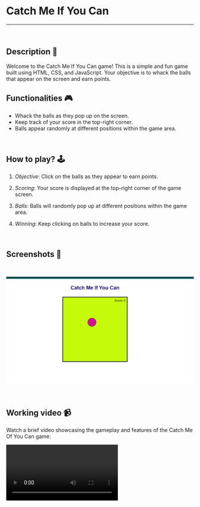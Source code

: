
# **Catch Me If You Can**

 ---

  

<br>

  

## **Description 📃**

Welcome to the Catch Me If You Can game! This is a simple and fun game built using HTML, CSS, and JavaScript. Your objective is to whack the balls that appear on the screen and earn points.

  

## **Functionalities 🎮**

-  Whack the balls as they pop up on the screen.
- Keep track of your score in the top-right corner.
- Balls appear randomly at different positions within the game area.

<br>

  

## **How to play? 🕹️**

1. *Objective*: Click on the balls as they appear to earn points.

2. *Scoring*: Your score is displayed at the top-right corner of the game screen.

3. *Balls*: Balls will randomly pop up at different positions within the game area.

4. *Winning*: Keep clicking on balls to increase your score.

  

<br>

  

## **Screenshots 📸**

  

<br>

<!-- add your screenshots like this -->

![Screenshot](/Games/Catch_Me_If_You_Can/assets/Catch_Me_If_You_Can.png)
  

<br>

  

## **Working video 📹**

Watch a brief video showcasing the gameplay and features of the Catch Me Of You Can game:

<video src="assets/DemoVideo.mp4" controls title="DemoVideo"></video>